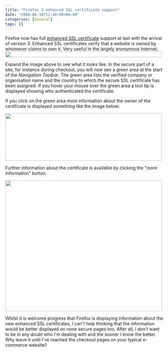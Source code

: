 ```yaml
---
title: "Firefox 3 enhanced SSL certificate support"
date: "2008-06-18T11:48:08+00:00"
categories: [General]
tags: []
---
```


Firefox now has full <a href="http://en.wikipedia.org/wiki/Extended_Validation_Certificate">enhanced SSL certificate</a> support at last with the arrival of version 3. Enhanced SSL certificates verify that a website is owned by whomever claims to own it. Very useful in the largely anonymous Internet.<a href="http://techteapot.com/wp-content/uploads/2008/06/firefox-ssl-cert-view.jpg"><img class="aligncenter size-full wp-image-439" title="firefox-ssl-cert-view" src="http://techteapot.com/wp-content/uploads/2008/06/firefox-ssl-cert-view.jpg" alt="" width="500" height="18" /></a>

Expand the image above to see what it looks like. In the secure part of a site, for instance during checkout, you will now see a green area at the start of the <em>Navigation Toolbar</em>. The green area lists the verified company or organisation name and the country to which the secure SSL certificate has been assigned. If you hover your mouse over the green area a tool tip is displayed showing who authenticated the certificate.

If you click on the green area more information about the owner of the certificate is displayed something like the image below:

<a href="http://techteapot.com/wp-content/uploads/2008/06/firefox-ssl-cert-tooltip.jpg"><img class="aligncenter size-full wp-image-440" title="firefox-ssl-cert-tooltip" src="http://techteapot.com/wp-content/uploads/2008/06/firefox-ssl-cert-tooltip.jpg" alt="" width="499" height="151" /></a>

Further information about the certificate is available by clicking the "more information" button.

<a href="http://techteapot.com/wp-content/uploads/2008/06/firefox-ssl-cert-more-information.jpg"><img class="aligncenter size-full wp-image-441" title="firefox-ssl-cert-more-information" src="http://techteapot.com/wp-content/uploads/2008/06/firefox-ssl-cert-more-information.jpg" alt="" width="500" height="416" /></a>

Whilst it is welcome progress that Firefox is displaying information about the new enhanced SSL certificates, I can't help thinking that the information would be better displayed on none secure pages too. After all, I don't want to be in any doubt who I'm dealing with and the sooner I know the better. Why leave it until I've reached the checkout pages on your typical e-commerce website?
